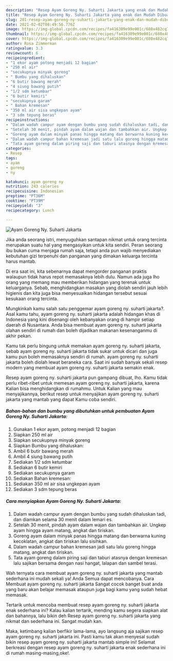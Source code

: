 ```yaml
---
description: "Resep Ayam Goreng Ny. Suharti Jakarta yang enak dan Mudah Dibuat"
title: "Resep Ayam Goreng Ny. Suharti Jakarta yang enak dan Mudah Dibuat"
slug: 201-resep-ayam-goreng-ny-suharti-jakarta-yang-enak-dan-mudah-dibuat
date: 2021-02-02T08:49:56.776Z
image: https://img-global.cpcdn.com/recipes/fa416309e99e001c/680x482cq70/ayam-goreng-ny-suharti-jakarta-foto-resep-utama.jpg
thumbnail: https://img-global.cpcdn.com/recipes/fa416309e99e001c/680x482cq70/ayam-goreng-ny-suharti-jakarta-foto-resep-utama.jpg
cover: https://img-global.cpcdn.com/recipes/fa416309e99e001c/680x482cq70/ayam-goreng-ny-suharti-jakarta-foto-resep-utama.jpg
author: Rosa Zimmerman
ratingvalue: 3.3
reviewcount: 6
recipeingredient:
- "1 ekor ayam potong menjadi 12 bagian"
- "250 ml air"
- "secukupnya minyak goreng"
- " Bumbu yang dihaluskan"
- "6 butir bawang merah"
- "4 siung bawang putih"
- "1/2 sdm ketumbar"
- "6 butir kemiri"
- "secukupnya garam"
- " Bahan kremesan"
- "350 ml air sisa ungkepan ayam"
- "3 sdm tepung beras"
recipeinstructions:
- "Dalam wadah campur ayam dengan bumbu yang sudah dihaluskan tadi, dan diamkan selama 30 menit dalam lemari es."
- "Setelah 30 menit, pindah ayam dalam wajan dan tambahkan air. Ungkep ayam hingga ayam matang, angkat dan tiriskan."
- "Goreng ayam dalam minyak panas hingga matang dan berwarna kuning kecoklatan, angkat dan tiriskan lalu sisihkan."
- "Dalam wadah campur bahan kremesan jadi satu lalu goreng hingga matang, angkat dan tiriskan."
- "Tata ayam goreng dalam piring saji dan taburi atasnya dengan kremesan lalu sajikan bersama dengan nasi hangat, lalapan dan sambel terasi."
categories:
- Resep
tags:
- ayam
- goreng
- ny

katakunci: ayam goreng ny 
nutrition: 243 calories
recipecuisine: Indonesian
preptime: "PT36M"
cooktime: "PT39M"
recipeyield: "3"
recipecategory: Lunch

---
```



![Ayam Goreng Ny. Suharti Jakarta](https://img-global.cpcdn.com/recipes/fa416309e99e001c/680x482cq70/ayam-goreng-ny-suharti-jakarta-foto-resep-utama.jpg)

Jika anda seorang istri, menyuguhkan santapan nikmat untuk orang tercinta merupakan suatu hal yang mengasyikan untuk kita sendiri. Peran seorang ibu bukan cuma menjaga rumah saja, tetapi anda pun wajib menyediakan kebutuhan gizi terpenuhi dan panganan yang dimakan keluarga tercinta harus mantab.

Di era  saat ini, kita sebenarnya dapat mengorder panganan praktis walaupun tidak harus repot memasaknya lebih dulu. Namun ada juga lho orang yang memang mau memberikan hidangan yang terenak untuk keluarganya. Sebab, menghidangkan masakan yang diolah sendiri jauh lebih higienis dan kita juga bisa menyesuaikan hidangan tersebut sesuai kesukaan orang tercinta. 



Mungkinkah kamu salah satu penggemar ayam goreng ny. suharti jakarta?. Asal kamu tahu, ayam goreng ny. suharti jakarta adalah hidangan khas di Indonesia yang kini disenangi oleh kebanyakan orang di hampir setiap daerah di Nusantara. Anda bisa membuat ayam goreng ny. suharti jakarta olahan sendiri di rumah dan boleh dijadikan makanan kesenanganmu di akhir pekan.

Kamu tak perlu bingung untuk memakan ayam goreng ny. suharti jakarta, sebab ayam goreng ny. suharti jakarta tidak sukar untuk dicari dan juga kamu pun boleh memasaknya sendiri di rumah. ayam goreng ny. suharti jakarta boleh diolah lewat beraneka cara. Saat ini sudah banyak sekali resep modern yang membuat ayam goreng ny. suharti jakarta semakin enak.

Resep ayam goreng ny. suharti jakarta pun gampang dibuat, lho. Kamu tidak perlu ribet-ribet untuk memesan ayam goreng ny. suharti jakarta, karena Kalian bisa menghidangkan di rumahmu. Untuk Kalian yang mau menyajikannya, berikut resep untuk menyajikan ayam goreng ny. suharti jakarta yang mantab yang dapat Kamu coba sendiri.

<!--inarticleads1-->

##### Bahan-bahan dan bumbu yang dibutuhkan untuk pembuatan Ayam Goreng Ny. Suharti Jakarta:

1. Gunakan 1 ekor ayam, potong menjadi 12 bagian
1. Siapkan 250 ml air
1. Siapkan secukupnya minyak goreng
1. Siapkan  Bumbu yang dihaluskan:
1. Ambil 6 butir bawang merah
1. Ambil 4 siung bawang putih
1. Sediakan 1/2 sdm ketumbar
1. Sediakan 6 butir kemiri
1. Sediakan secukupnya garam
1. Sediakan  Bahan kremesan:
1. Sediakan 350 ml air sisa ungkepan ayam
1. Sediakan 3 sdm tepung beras




<!--inarticleads2-->

##### Cara menyiapkan Ayam Goreng Ny. Suharti Jakarta:

1. Dalam wadah campur ayam dengan bumbu yang sudah dihaluskan tadi, dan diamkan selama 30 menit dalam lemari es.
1. Setelah 30 menit, pindah ayam dalam wajan dan tambahkan air. Ungkep ayam hingga ayam matang, angkat dan tiriskan.
1. Goreng ayam dalam minyak panas hingga matang dan berwarna kuning kecoklatan, angkat dan tiriskan lalu sisihkan.
1. Dalam wadah campur bahan kremesan jadi satu lalu goreng hingga matang, angkat dan tiriskan.
1. Tata ayam goreng dalam piring saji dan taburi atasnya dengan kremesan lalu sajikan bersama dengan nasi hangat, lalapan dan sambel terasi.




Wah ternyata cara membuat ayam goreng ny. suharti jakarta yang mantab sederhana ini mudah sekali ya! Anda Semua dapat mencobanya. Cara Membuat ayam goreng ny. suharti jakarta Sangat cocok banget buat anda yang baru akan belajar memasak ataupun juga bagi kamu yang sudah hebat memasak.

Tertarik untuk mencoba membuat resep ayam goreng ny. suharti jakarta enak sederhana ini? Kalau kalian tertarik, mending kamu segera siapkan alat dan bahannya, lalu bikin deh Resep ayam goreng ny. suharti jakarta yang nikmat dan sederhana ini. Sangat mudah kan. 

Maka, ketimbang kalian berfikir lama-lama, ayo langsung aja sajikan resep ayam goreng ny. suharti jakarta ini. Pasti kamu tak akan menyesal sudah bikin resep ayam goreng ny. suharti jakarta mantab simple ini! Selamat berkreasi dengan resep ayam goreng ny. suharti jakarta enak sederhana ini di rumah masing-masing,oke!.

